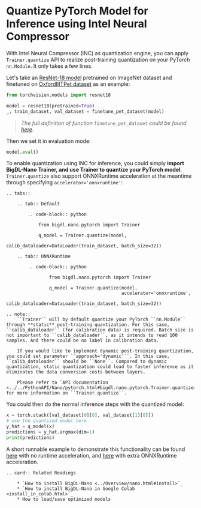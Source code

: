 # Quantize PyTorch Model for Inference using Intel Neural Compressor

With Intel Neural Compressor (INC) as quantization engine, you can apply `Trainer.quantize` API to realize post-training quantization on your PyTorch `nn.Module`. It only takes a few lines.

Let's take an [ResNet-18 model](https://pytorch.org/vision/main/models/generated/torchvision.models.resnet18.html) pretrained on ImageNet dataset and finetuned on [OxfordIIITPet dataset](https://pytorch.org/vision/main/generated/torchvision.datasets.OxfordIIITPet.html) as an example:

```python
from torchvision.models import resnet18

model = resnet18(pretrained=True)
_, train_dataset, val_dataset = finetune_pet_dataset(model)
```
> _The full definition of function_ `finetune_pet_dataset` _could be found_ [_here_](https://github.com/intel-analytics/BigDL/blob/1122517e0f919d7880e8f9848a476ce889ed7183/python/nano/tutorial/inference/pytorch/pytorch_quantization.py#L33).

Then we set it in evaluation mode:

```python
model.eval()
```
To enable quantization using INC for inference, you could simply **import BigDL-Nano Trainer, and use Trainer to quantize your PyTorch model**. `Trainer.quantize` also support ONNXRuntime acceleration at the meantime through specifying `accelerator='onnxruntime'`:

```eval_rst
.. tabs::

    .. tab:: Default

        .. code-block:: python

            from bigdl.nano.pytorch import Trainer

            q_model = Trainer.quantize(model, 
                                       calib_dataloader=DataLoader(train_dataset, batch_size=32))

    .. tab:: ONNXRuntime

        .. code-block:: python

                from bigdl.nano.pytorch import Trainer

                q_model = Trainer.quantize(model,
                                           accelerator='onnxruntime',
                                           calib_dataloader=DataLoader(train_dataset, batch_size=32))
```

```eval_rst
.. note::
    ``Trainer`` will by default quantize your PyTorch ``nn.Module`` through **static** post-training quantization. For this case, ``calib_dataloader`` (for calibration data) is required. Batch size is not important to ``calib_dataloader``, as it intends to read 100 samples. And there could be no label in calibration data.

    If you would like to implement dynamic post-training quantization, you could set parameter ``approach='dynamic'``. In this case, ``calib_dataloader`` should be ``None``. Compared to dynamic quantization, static quantization could lead to faster inference as it eliminates the data conversion costs between layers.

    Please refer to `API documentation <../../PythonAPI/Nano/pytorch.html#bigdl.nano.pytorch.Trainer.quantize>`_ for more information on ``Trainer.quantize``.
```

You could then do the normal inference steps with the quantized model:

```python
x = torch.stack([val_dataset[0][0], val_dataset[1][0]])
# use the quantized model here
y_hat = q_model(x)
predictions = y_hat.argmax(dim=1)
print(predictions)
```

A short runnable example to demonstrate this functionality can be found [here](https://github.com/intel-analytics/BigDL/blob/main/python/nano/tutorial/inference/pytorch/pytorch_quantization.py) with no runtime acceleration, and [here](https://github.com/intel-analytics/BigDL/blob/main/python/nano/tutorial/inference/pytorch/pytorch_quantization_onnx.py) with extra ONNXRuntime acceleration.

```eval_rst
.. card:: Related Readings

    * `How to install BigDL-Nano <../Overview/nano.html#install>`_
    * `How to install BigDL-Nano in Google Colab <install_in_colab.html>`_
    * How to load/save optimized models
```
